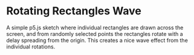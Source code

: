 # Rotating Rectangles Wave

A simple p5.js sketch where individual rectangles are drawn across the screen, and from randomly selected points the rectangles rotate with a delay spreading from the origin. This creates a nice wave effect from the individual rotations.
